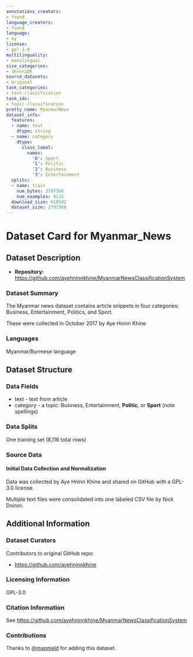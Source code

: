 ```yaml
---
annotations_creators:
- found
language_creators:
- found
language:
- my
license:
- gpl-3.0
multilinguality:
- monolingual
size_categories:
- 1K<n<10K
source_datasets:
- original
task_categories:
- text-classification
task_ids:
- topic-classification
pretty_name: MyanmarNews
dataset_info:
  features:
  - name: text
    dtype: string
  - name: category
    dtype:
      class_label:
        names:
          '0': Sport
          '1': Politic
          '2': Business
          '3': Entertainment
  splits:
  - name: train
    num_bytes: 3797368
    num_examples: 8116
  download_size: 610592
  dataset_size: 3797368
---
```


# Dataset Card for Myanmar_News

## Dataset Description

- **Repository:** https://github.com/ayehninnkhine/MyanmarNewsClassificationSystem

### Dataset Summary

The Myanmar news dataset contains article snippets in four categories:
Business, Entertainment, Politics, and Sport.

These were collected in October 2017 by Aye Hninn Khine

### Languages

Myanmar/Burmese language

## Dataset Structure

### Data Fields

- text - text from article
- category - a topic: Business, Entertainment, **Politic**, or **Sport** (note spellings)

### Data Splits

One training set (8,116 total rows)

### Source Data

#### Initial Data Collection and Normalization

Data was collected by Aye Hninn Khine
and shared on GitHub with a GPL-3.0 license.

Multiple text files were consolidated into one labeled CSV file by Nick Doiron.

## Additional Information

### Dataset Curators

Contributors to original GitHub repo:
- https://github.com/ayehninnkhine

### Licensing Information

GPL-3.0

### Citation Information

See https://github.com/ayehninnkhine/MyanmarNewsClassificationSystem

### Contributions

Thanks to [@mapmeld](https://github.com/mapmeld) for adding this dataset.